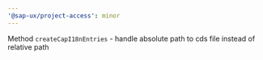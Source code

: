 ```yaml
---
'@sap-ux/project-access': minor
---
```


Method `createCapI18nEntries` - handle absolute path to cds file instead of relative path
